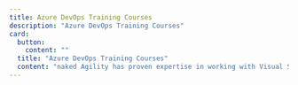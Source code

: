 ```yaml
---
title: Azure DevOps Training Courses
description: "Azure DevOps Training Courses"
card:
  button:
    content: ""
  title: "Azure DevOps Training Courses"
  content: "naked Agility has proven expertise in working with Visual Studio & Azure DevOps."
---
```

